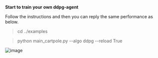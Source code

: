 **Start to train your own ddpg-agent**

Follow the instructions and then you can reply the same performance as below.

>cd ../examples

>python main_cartpole.py --algo ddpg --reload True

![image](https://github.com/jidiai/ai_lib/raw/master/examples/assets/ddpg_cartpole.png)
